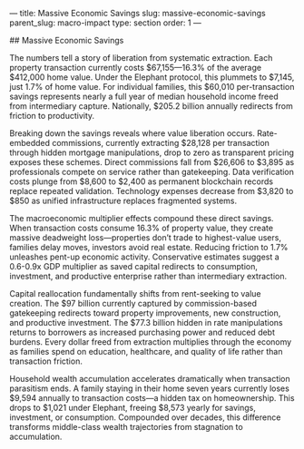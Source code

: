 — title: Massive Economic Savings slug: massive-economic-savings
parent\_slug: macro-impact type: section order: 1 —

\## Massive Economic Savings

The numbers tell a story of liberation from systematic extraction. Each
property transaction currently costs $67,155—16.3% of the average
$412,000 home value. Under the Elephant protocol, this plummets to
$7,145, just 1.7% of home value. For individual families, this $60,010
per-transaction savings represents nearly a full year of median
household income freed from intermediary capture. Nationally, $205.2
billion annually redirects from friction to productivity.

Breaking down the savings reveals where value liberation occurs.
Rate-embedded commissions, currently extracting $28,128 per transaction
through hidden mortgage manipulations, drop to zero as transparent
pricing exposes these schemes. Direct commissions fall from $26,606 to
$3,895 as professionals compete on service rather than gatekeeping. Data
verification costs plunge from $8,600 to $2,400 as permanent blockchain
records replace repeated validation. Technology expenses decrease from
$3,820 to $850 as unified infrastructure replaces fragmented systems.

The macroeconomic multiplier effects compound these direct savings. When
transaction costs consume 16.3% of property value, they create massive
deadweight loss—properties don’t trade to highest-value users, families
delay moves, investors avoid real estate. Reducing friction to 1.7%
unleashes pent-up economic activity. Conservative estimates suggest a
0.6-0.9x GDP multiplier as saved capital redirects to consumption,
investment, and productive enterprise rather than intermediary
extraction.

Capital reallocation fundamentally shifts from rent-seeking to value
creation. The $97 billion currently captured by commission-based
gatekeeping redirects toward property improvements, new construction,
and productive investment. The $77.3 billion hidden in rate
manipulations returns to borrowers as increased purchasing power and
reduced debt burdens. Every dollar freed from extraction multiplies
through the economy as families spend on education, healthcare, and
quality of life rather than transaction friction.

Household wealth accumulation accelerates dramatically when transaction
parasitism ends. A family staying in their home seven years currently
loses $9,594 annually to transaction costs—a hidden tax on
homeownership. This drops to $1,021 under Elephant, freeing $8,573
yearly for savings, investment, or consumption. Compounded over decades,
this difference transforms middle-class wealth trajectories from
stagnation to accumulation.
